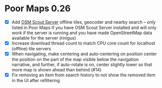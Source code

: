 Poor Maps 0.26
==============

* [x] Add [OSM Scout Server][0.26a] offline tiles, geocoder and nearby
      search – only listed in Poor Maps if you have OSM Scout Server
      installed and will only work if the server is running and you
      have made OpenStreetMap data available for the server (rinigus)
* [x] Increase download thread count to match CPU core count for
      localhost (offline) tile servers
* [x] When navigating, make centering and auto-centering on position
      center the position on the part of the map visible below the
      navigation narrative, and further, if auto-rotate is on, center
      slightly lower so that more map is shown ahead than behind (#14)
* [x] Fix removing an item from search history to not show the removed
      item in the UI after refiltering

[0.26a]: https://openrepos.net/content/rinigus/osm-scout-server
